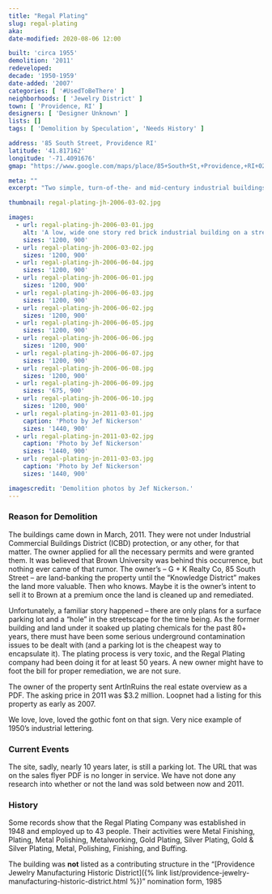 ```yaml
---
title: "Regal Plating"
slug: regal-plating
aka:
date-modified: 2020-08-06 12:00

built: 'circa 1955'
demolition: '2011'
redeveloped: 
decade: '1950-1959'
date-added: '2007'
categories: [ '#UsedToBeThere' ]
neighborhoods: [ 'Jewelry District' ]
town: [ 'Providence, RI' ]
designers: [ 'Designer Unknown' ]
lists: []
tags: [ 'Demolition by Speculation', 'Needs History' ]

address: '85 South Street, Providence RI'
latitude: '41.817162'
longitude: '-71.4091676'
gmap: "https://www.google.com/maps/place/85+South+St,+Providence,+RI+02903/@41.817162,-71.4091676,83m/data=!3m1!1e3!4m5!3m4!1s0x89e4456afcf38bd5:0x71d62024bf9eecd8!8m2!3d41.817162!4d-71.408894"

meta: ""
excerpt: "Two simple, turn-of-the- and mid-century industrial buildings used for jewelry industry purposes over the past 50 years razed in 2011 for speculative purposes."

thumbnail: regal-plating-jh-2006-03-02.jpg

images:
  - url: regal-plating-jh-2006-03-01.jpg
    alt: 'A low, wide one story red brick industrial building on a streetcorner in a former jewelry manufacturing section of the city'
    sizes: '1200, 900'
  - url: regal-plating-jh-2006-03-02.jpg
    sizes: '1200, 900'
  - url: regal-plating-jh-2006-06-04.jpg
    sizes: '1200, 900'
  - url: regal-plating-jh-2006-06-01.jpg
    sizes: '1200, 900'
  - url: regal-plating-jh-2006-06-03.jpg
    sizes: '1200, 900'
  - url: regal-plating-jh-2006-06-02.jpg
    sizes: '1200, 900'
  - url: regal-plating-jh-2006-06-05.jpg
    sizes: '1200, 900'
  - url: regal-plating-jh-2006-06-06.jpg
    sizes: '1200, 900'
  - url: regal-plating-jh-2006-06-07.jpg
    sizes: '1200, 900'
  - url: regal-plating-jh-2006-06-08.jpg
    sizes: '1200, 900'
  - url: regal-plating-jh-2006-06-09.jpg
    sizes: '675, 900'
  - url: regal-plating-jh-2006-06-10.jpg
    sizes: '1200, 900'
  - url: regal-plating-jn-2011-03-01.jpg
    caption: 'Photo by Jef Nickerson'
    sizes: '1440, 900'
  - url: regal-plating-jn-2011-03-02.jpg
    caption: 'Photo by Jef Nickerson'
    sizes: '1440, 900'
  - url: regal-plating-jn-2011-03-03.jpg
    caption: 'Photo by Jef Nickerson'
    sizes: '1440, 900'

imagescredit: 'Demolition photos by Jef Nickerson.'
---
```


### Reason for Demolition

The buildings came down in March, 2011. They were not under Industrial Commercial Buildings District (ICBD) protection, or any other, for that matter. The owner applied for all the necessary permits and were granted them. It was believed that Brown University was behind this occurrence, but nothing ever came of that rumor. The owner’s – G + K Realty Co, 85 South Street – are land-banking the property until the “Knowledge District” makes the land more valuable. Then who knows. Maybe it is the owner’s intent to sell it to Brown at a premium once the land is cleaned up and remediated. 

Unfortunately, a familiar story happened – there are only plans for a surface parking lot and a “hole” in the streetscape for the time being. As the former building and land under it soaked up plating chemicals for the past 80+ years, there must have been some serious underground contamination issues to be dealt with (and a parking lot is the cheapest way to encapsulate it). The plating process is very toxic, and the Regal Plating company had been doing it for at least 50 years. A new owner might have to foot the bill for proper remediation, we are not sure. 

The owner of the property sent ArtInRuins the real estate overview as a PDF. The asking price in 2011 was $3.2 million. Loopnet had a listing for this property as early as 2007. 

We love, love, loved the gothic font on that sign. Very nice example of 1950’s industrial lettering.


### Current Events

The site, sadly, nearly 10 years later, is still a parking lot. The URL that was on the sales flyer PDF is no longer in service. We have not done any research into whether or not the land was sold between now and 2011. 


### History

Some records show that the Regal Plating Company was established in 1948 and employed up to 43 people. Their activities were Metal Finishing, Plating, Metal Polishing, Metalworking, Gold Plating, Silver Plating, Gold & Silver Plating, Metal, Polishing, Finishing, and Buffing. 

The building was **not** listed as a contributing structure in the “[Providence Jewelry Manufacturing Historic District]({% link list/providence-jewelry-manufacturing-historic-district.html %})” nomination form, 1985
